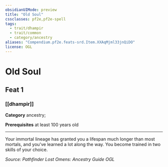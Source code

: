```yaml
---
obsidianUIMode: preview
title: "Old Soul"
cssclasses: pf2e,pf2e-spell
tags:
  - trait/dhampir
  - trait/common
  - category/ancestry
aliases: "Compendium.pf2e.feats-srd.Item.XXAqMjml33jnQiDO"
license: OGL
---
```

# Old Soul
## Feat 1
### [[dhampir]]

**Category** ancestry; 



**Prerequisites** at least 100 years old
* * *
Your immortal lineage has granted you a lifespan much longer than most mortals, and you've learned a lot along the way. You become trained in two skills of your choice.

*Source: Pathfinder Lost Omens: Ancestry Guide*
*OGL*